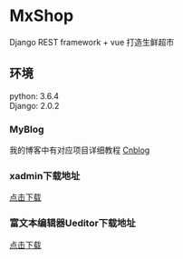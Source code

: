 # MxShop
Django REST framework + vue 打造生鲜超市<br />

## 环境
python: 3.6.4<br /> 
Django: 2.0.2
### MyBlog
我的博客中有对应项目详细教程
[Cnblog](https://www.cnblogs.com/biao-wu/)<br /> 
### xadmin下载地址
[点击下载](https://github.com/sshwsfc/xadmin/tree/django2)<br /> 

### 富文本编辑器Ueditor下载地址
[点击下载](https://github.com/twz915/DjangoUeditor3/)<br /> 


